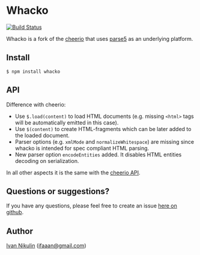 # Whacko
[![Build Status](https://api.travis-ci.org/inikulin/whacko.svg)](https://travis-ci.org/inikulin/whacko)

Whacko is a fork of the [cheerio](https://github.com/MatthewMueller/cheerio) that uses [parse5](https://github.com/inikulin/parse5) as an underlying platform.

## Install
```
$ npm install whacko
```

## API
Difference with cheerio:
* Use `$.load(content)` to load HTML documents (e.g. missing `<html>` tags will be automatically emitted in this case).
* Use `$(content)` to create HTML-fragments which can be later added to the loaded document.
* Parser options (e.g. `xmlMode` and `normalizeWhitespace`) are missing since whacko is intended for spec compliant HTML parsing.
* New parser option `encodeEntities` added. It disables HTML entities decoding on serialization.

In all other aspects it is the same with the [cheerio API](https://github.com/MatthewMueller/cheerio#api).

## Questions or suggestions?
If you have any questions, please feel free to create an issue [here on github](https://github.com/inikulin/whacko/issues).


## Author
[Ivan Nikulin](https://github.com/inikulin) (ifaaan@gmail.com)
